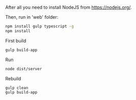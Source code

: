 After all you need to install NodeJS from https://nodejs.org/.

Then, run in 'web' folder:
``` bash
npm install gulp typescript -g
npm install
```
First build
``` bash
gulp build-app
```
Run
``` bash
node dist/server
```
Rebuild
``` bash
gulp clean
gulp build-app
```